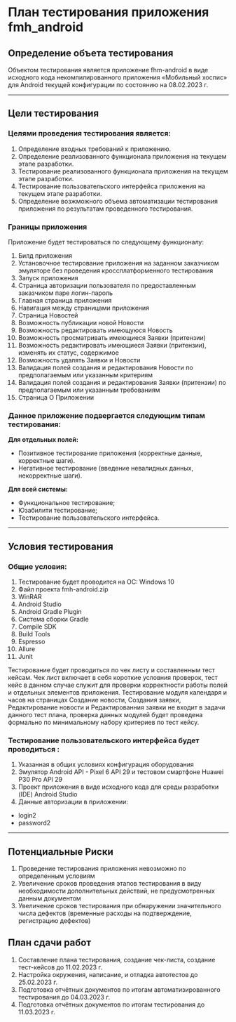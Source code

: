 # План тестирования приложения fmh_android

## Определение объета тестирования
Объектом тестирования является приложение fhm-android в виде исходного кода некомпилированного приложения «Мобильный хоспис» для Android текущей конфигурации по состоянию на 08.02.2023 г.

-------------------------------------------------------------------------------
## Цели тестирования
### Целями проведения тестирования является:
1. Определение входных требований к приложению.
2. Определение реализованного функционала приложения на текущем этапе разработки.
3. Тестирование реализованного функционала приложения на текущем этапе разработки.
4. Тестирование пользовательского интерфейса приложения на текущем этапе разработки.
5. Определение возжможного объема автоматизации тестирования приложения по результатам проведенного тестирования.

### Границы приложения
Приложение будет тестироваться по следующему функционалу:
1. Билд приложения
2. Установочное тестирование приложения на заданном заказчиком эмуляторе без проведения кроссплатформенного тестирования
3. Запуск приложения
4. Страница авторизации пользователя по предоставленным заказчиком паре логин-пароль
5. Главная страница приложения
6. Навигация между страницами приложения
7. Страница Новостей
8. Возможность публикации новой Новости
9. Возможность редактировать имеющуюся Новость
10. Возможность просматривать имеющиеся Заявки (притензии)
11. Возможность редактировать имеющиеся Заявки (притензии), изменять их статус, содержимое
12. Возможность удалять Заявки и Новости
14. Валидация полей создания и редактирования Новости по предполагаемым или указанным критериям
15. Валидация полей создания и редактирования Заявки (притензии) по предполагаемым или указанным требованиям
16. Страница О Приложении

### Данное приложение подвергается следующим типам тестирования:
**Для отдельных полей:**

- Позитивное тестирование приложения (корректные
  данные, корректные шаги).
- Негативное тестирование (введение невалидных данных, некорректные шаги).

**Для всей системы:**

- Функциональное тестирование;
- Юзабилити тестирование;
- Тестирование пользовательского интерфейса.
-------------------------------------------------------------------------------
## Условия тестирования
### Общие условия:
1. Тестирование будет проводится на ОС: Windows 10 
2. Файл проекта fmh-android.zip
3. WinRAR
4. Android Studio 
5. Android Gradle Plugin 
6. Система сборки Gradle 
7. Compile SDK 
8. Build Tools 
9. Espresso
10. Allure
11. Junit

Тестирование будет проводиться по чек листу и составленным тест кейсам.
Чек лист включает в себя короткие условния проверок, тест кейс в данном случае служит для проверки корректности работы полей и отдельных элементов приложения.
Тестирование модуля календаря и часов на страницах Создание новости, Создания заявки, Редактирование новости и Редактированния заявки не входит в задачи данного тест плана, проверка данных модулей будет проведена формально по минимальному набору критериев по тест кейсу.

### Тестирование пользовательского интерфейса будет проводиться :
1. Указанная в общих условиях конфигурация оборудования
2. Эмулятор Android API - Pixel 6 API 29 и тестовом смартфоне Huawei P30 Pro API 29
3. Проект приложения в виде исходного кода для среды разработки (IDE) Android Studio
4. Данные авторизации в приложении:
- login2
- password2
-------------------------------------------------------------------------------
## Потенциальные Риски
1. Проведение тестирования приложения невозможно по определенным условиям
2. Увеличение сроков проведения этапов тестирования в виду необходимости дополнительных действий, не предусмотренных данным документом
3. Увеличение сроков тестирования при обнаружении значительного числа дефектов (временные расходы на подтверждение, регистрацию дефектов)

## План сдачи работ

1. Составление плана тестирования, создание чек-листа, создание тест-кейсов до 11.02.2023 г.
2. Настройка окружения, написание, и отладка автотестов до 25.02.2023 г.
3. Подготовка отчётных документов по итогам автоматизированного тестирования до 04.03.2023 г.
4. Подготовка отчётных документов по итогам тестирования до 11.03.2023 г.
